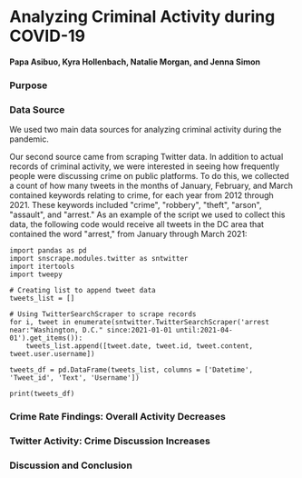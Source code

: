 # <b>Analyzing Criminal Activity during COVID-19</b>
#### Papa Asibuo, Kyra Hollenbach, Natalie Morgan, and Jenna Simon

### <b>Purpose</b>

### <b>Data Source</b>

We used two main data sources for analyzing criminal activity during the pandemic.

Our second source came from scraping Twitter data. In addition to actual records of criminal activity, we were interested in seeing how frequently people were discussing crime on public platforms. To do this, we collected a count of how many tweets in the months of January, February, and March contained keywords relating to crime, for each year from 2012 through 2021. These keywords included "crime", "robbery", "theft", "arson", "assault", and "arrest." As an example of the script we used to collect this data, the following code would receive all tweets in the DC area that contained the word "arrest," from January through March 2021:

```
import pandas as pd
import snscrape.modules.twitter as sntwitter
import itertools
import tweepy

# Creating list to append tweet data
tweets_list = []

# Using TwitterSearchScraper to scrape records
for i, tweet in enumerate(sntwitter.TwitterSearchScraper('arrest near:"Washington, D.C." since:2021-01-01 until:2021-04-01').get_items()):
    tweets_list.append([tweet.date, tweet.id, tweet.content, tweet.user.username])
    
tweets_df = pd.DataFrame(tweets_list, columns = ['Datetime', 'Tweet_id', 'Text', 'Username'])

print(tweets_df)
```

### <b>Crime Rate Findings: Overall Activity Decreases</b>

### <b>Twitter Activity: Crime Discussion Increases</b>

### <b>Discussion and Conclusion</b>
